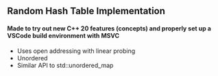 ## Random Hash Table Implementation

#### Made to try out new C++ 20 features (concepts) and properly set up a VSCode build environment with MSVC

* Uses open addressing with linear probing
* Unordered
* Similar API to std::unordered_map

